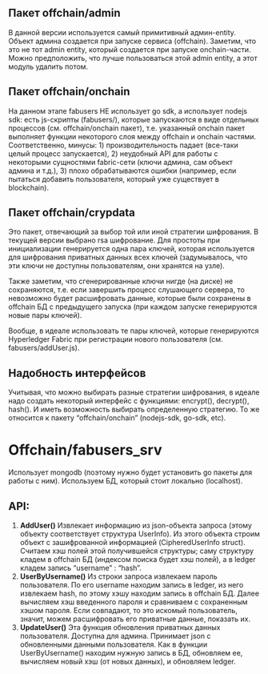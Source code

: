 
## Пакет offchain/admin ##

В данной версии используется самый примитивный админ-entity. Объект админа создается при запуске сервиса (offchain). Заметим, что это не тот admin entity, который создается при запуске onchain-части. Можно предположить, что лучше пользоваться этой admin entity, а этот модуль удалить потом.

## Пакет offchain/onchain ##

На данном этапе fabusers НЕ использует go sdk, а использует nodejs sdk: есть js-скрипты (fabusers/), которые запускаются в виде отдельных процессов (см. offchain/onchain пакет), т.е. указанный onchain пакет выполняет функции некоторого слоя между offchain и onchain частями. Соответственно, минусы: 1) производительность падает (все-таки целый процесс запускается), 2) неудобный API для работы с некоторыми сущностями fabric-сети (ключи админа, сам объект админа и т.д.), 3) плохо обрабатываются ошибки (например, если пытаться добавить пользователя, который уже существует в blockchain).

## Пакет offchain/crypdata ##
Это пакет, отвечающий за выбор той или иной стратегии шифрования. В текущей версии выбрано rsa шифрование. Для простоты при инициализации генерируется одна пара ключей, которая используется для шифрования приватных данных всех ключей (задумывалось, что эти ключи не доступны пользователям, они хранятся на узле).

Также заметим, что сгенерированные ключи нигде (на диске) не сохраняются, т.е. если завершить процесс слушающего сервера, то невозможно будет расшифровать данные, которые были сохранены в offchain БД с предыдущего запуска (при каждом запуске генерируются новые пары ключей).

Вообще, в идеале использовать те пары ключей, которые генерируются Hyperledger Fabric при регистрации нового пользователя (см. fabusers/addUser.js).

## Надобность интерфейсов ##

Учитывая, что можно выбирать разные стратегии шифрования, в идеале надо создать некоторый интерфейс с функциями: encrypt(), decrypt(), hash(). И иметь возможность выбирать определенную стратегию. То же относится к пакету “offchain/onchain” (nodejs-sdk, go-sdk, etc).

# Offchain/fabusers_srv #
Использует mongodb (поэтому нужно будет установить go пакеты для работы с ним). Используем БД, который стоит локально (localhost).

## API: ##
1. **AddUser()**
Извлекает информацию из json-объекта запроса (этому объекту соответствует структура UserInfo). Из этого объекта строим объект с зашифрованной информацией (CipheredUserInfo struct). Считаем хэш полей этой получившейся структуры; саму структуру кладем в offchain БД (индексом поиска будет хэш полей), а в ledger кладем запись “username” : “hash”.
2. **UserByUsername()**
Из строки запроса извлекаем пароль пользователя. По его username находим запись в ledger, из него извлекаем hash, по этому хэшу находим запись в offchain БД. Далее вычисляем хэш введенного пароля и сравниваем с сохраненным хэшом пароля. Если совпадают, то это искомый пользователь, значит, можем расшифровать его приватные данные, показать их.
3. **UpdateUser()**
Эта функция обновления приватных данных пользователя. Доступна для админа.
Принимает json с обновленными данными пользователя. Как в функции UserByUsername() находим нужную запись в БД, обновляем ее, вычисляем новый хэш (от новых данных), и обновляем ledger.
